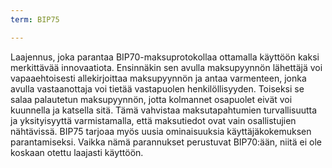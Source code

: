 ```yaml
---
term: BIP75

---
```

Laajennus, joka parantaa BIP70-maksuprotokollaa ottamalla käyttöön kaksi merkittävää innovaatiota. Ensinnäkin sen avulla maksupyynnön lähettäjä voi vapaaehtoisesti allekirjoittaa maksupyynnön ja antaa varmenteen, jonka avulla vastaanottaja voi tietää vastapuolen henkilöllisyyden. Toiseksi se salaa palautetun maksupyynnön, jotta kolmannet osapuolet eivät voi kuunnella ja katsella sitä. Tämä vahvistaa maksutapahtumien turvallisuutta ja yksityisyyttä varmistamalla, että maksutiedot ovat vain osallistujien nähtävissä. BIP75 tarjoaa myös uusia ominaisuuksia käyttäjäkokemuksen parantamiseksi. Vaikka nämä parannukset perustuvat BIP70:ään, niitä ei ole koskaan otettu laajasti käyttöön.